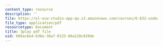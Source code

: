 ```yaml
---
content_type: resource
description: ''
file: https://ol-ocw-studio-app-qa.s3.amazonaws.com/courses/6-832-underactuated-robotics-spring-2009/666ac6e4b36e38a7012566a128c829de_-fCLJ1pGht4.pdf
file_type: application/pdf
resourcetype: Document
title: 3play pdf file
uid: 666ac6e4-b36e-38a7-0125-66a128c829de
---
```

